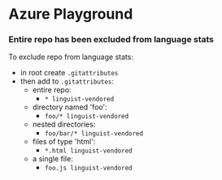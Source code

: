# Azure Playground

### Entire repo has been excluded from language stats

To exclude repo from language stats:
- in root create `.gitattributes`
- then add to `.gitattributes`:
    - entire repo:
        - `* linguist-vendored`
    - directory named 'foo':
        - `foo/* linguist-vendored`
    - nested directories:
        - `foo/bar/* linguist-vendored`
    - files of type 'html':
        - `*.html linguist-vendored`
    - a single file:
        - `foo.js linguist-vendored`